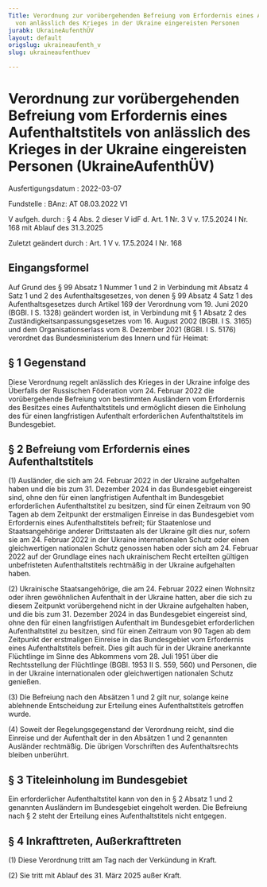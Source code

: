 ```yaml
---
Title: Verordnung zur vorübergehenden Befreiung vom Erfordernis eines Aufenthaltstitels
  von anlässlich des Krieges in der Ukraine eingereisten Personen
jurabk: UkraineAufenthÜV
layout: default
origslug: ukraineaufenth_v
slug: ukraineaufenthuev

---
```


# Verordnung zur vorübergehenden Befreiung vom Erfordernis eines Aufenthaltstitels von anlässlich des Krieges in der Ukraine eingereisten Personen (UkraineAufenthÜV)

Ausfertigungsdatum
:   2022-03-07

Fundstelle
:   BAnz: AT 08.03.2022 V1

V aufgeh. durch
:   § 4 Abs. 2 dieser V idF d. Art. 1 Nr. 3 V v. 17.5.2024 I Nr. 168 mit Ablauf des 31.3.2025

Zuletzt geändert durch
:   Art. 1 V v. 17.5.2024 I Nr. 168


## Eingangsformel

Auf Grund des § 99 Absatz 1 Nummer 1 und 2 in Verbindung mit Absatz 4 Satz 1 und 2 des Aufenthaltsgesetzes, von denen § 99 Absatz 4 Satz 1 des Aufenthaltsgesetzes durch Artikel 169 der Verordnung vom 19. Juni 2020 (BGBl. I S. 1328) geändert worden ist, in Verbindung mit § 1 Absatz 2 des Zuständigkeitsanpassungsgesetzes vom 16. August 2002 (BGBl. I S. 3165) und dem Organisationserlass vom 8. Dezember 2021 (BGBl. I S. 5176) verordnet das Bundesministerium des Innern und für Heimat:


## § 1 Gegenstand

Diese Verordnung regelt anlässlich des Krieges in der Ukraine infolge des Überfalls der Russischen Föderation vom 24. Februar 2022 die vorübergehende Befreiung von bestimmten Ausländern vom Erfordernis des Besitzes eines Aufenthaltstitels und ermöglicht diesen die Einholung des für einen langfristigen Aufenthalt erforderlichen Aufenthaltstitels im Bundesgebiet.


## § 2 Befreiung vom Erfordernis eines Aufenthaltstitels

(1) Ausländer, die sich am 24. Februar 2022 in der Ukraine aufgehalten haben und die bis zum 31. Dezember 2024 in das Bundesgebiet eingereist sind, ohne den für einen langfristigen Aufenthalt im Bundesgebiet erforderlichen Aufenthaltstitel zu besitzen, sind für einen Zeitraum von 90 Tagen ab dem Zeitpunkt der erstmaligen Einreise in das Bundesgebiet vom Erfordernis eines Aufenthaltstitels befreit; für Staatenlose und Staatsangehörige anderer Drittstaaten als der Ukraine gilt dies nur, sofern sie am 24. Februar 2022 in der Ukraine internationalen Schutz oder einen gleichwertigen nationalen Schutz genossen haben oder sich am 24. Februar 2022 auf der Grundlage eines nach ukrainischem Recht erteilten gültigen unbefristeten Aufenthaltstitels rechtmäßig in der Ukraine aufgehalten haben.

(2) Ukrainische Staatsangehörige, die am 24. Februar 2022 einen Wohnsitz oder ihren gewöhnlichen Aufenthalt in der Ukraine hatten, aber die sich zu diesem Zeitpunkt vorübergehend nicht in der Ukraine aufgehalten haben, und die bis zum 31. Dezember 2024 in das Bundesgebiet eingereist sind, ohne den für einen langfristigen Aufenthalt im Bundesgebiet erforderlichen Aufenthaltstitel zu besitzen, sind für einen Zeitraum von 90 Tagen ab dem Zeitpunkt der erstmaligen Einreise in das Bundesgebiet vom Erfordernis eines Aufenthaltstitels befreit. Dies gilt auch für in der Ukraine anerkannte Flüchtlinge im Sinne des Abkommens vom 28. Juli 1951 über die Rechtsstellung der Flüchtlinge (BGBl. 1953 II S. 559, 560) und Personen, die in der Ukraine internationalen oder gleichwertigen nationalen Schutz genießen.

(3) Die Befreiung nach den Absätzen 1 und 2 gilt nur, solange keine ablehnende Entscheidung zur Erteilung eines Aufenthaltstitels getroffen wurde.

(4) Soweit der Regelungsgegenstand der Verordnung reicht, sind die Einreise und der Aufenthalt der in den Absätzen 1 und 2 genannten Ausländer rechtmäßig. Die übrigen Vorschriften des Aufenthaltsrechts bleiben unberührt.


## § 3 Titeleinholung im Bundesgebiet

Ein erforderlicher Aufenthaltstitel kann von den in § 2 Absatz 1 und 2 genannten Ausländern im Bundesgebiet eingeholt werden. Die Befreiung nach § 2 steht der Erteilung eines Aufenthaltstitels nicht entgegen.


## § 4 Inkrafttreten, Außerkrafttreten

(1) Diese Verordnung tritt am Tag nach der Verkündung in Kraft.

(2) Sie tritt mit Ablauf des 31. März 2025 außer Kraft.

